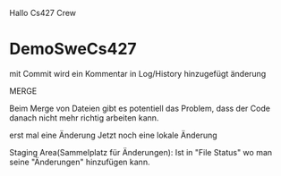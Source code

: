 ﻿Hallo Cs427 Crew
# DemoSweCs427

mit Commit wird ein Kommentar in Log/History hinzugefügt
änderung

MERGE

Beim Merge von Dateien gibt es potentiell das Problem, dass der Code danach nicht mehr richtig arbeiten kann.



erst mal eine Änderung
Jetzt noch eine lokale Änderung

Staging Area(Sammelplatz für Änderungen):  Ist in "File Status" wo man seine "Änderungen" hinzufügen kann. 


